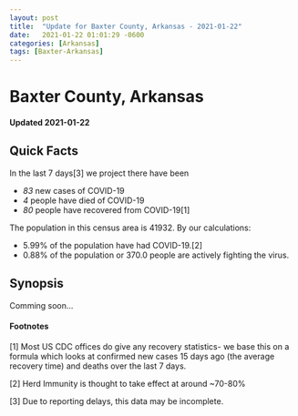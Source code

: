 ```yaml
---
layout: post
title:  "Update for Baxter County, Arkansas - 2021-01-22"
date:   2021-01-22 01:01:29 -0600
categories: [Arkansas]
tags: [Baxter-Arkansas]
---
```


# Baxter County, Arkansas
#### Updated 2021-01-22

## Quick Facts

In the last 7 days[3] we project there have been
- *83* new cases of COVID-19
- *4* people have died of COVID-19
- *80* people have recovered from COVID-19[1]

The population in this census area is 41932. By our calculations:
- 5.99% of the population have had COVID-19.[2]
- 0.88% of the population or 370.0 people are actively fighting the virus.

## Synopsis

Comming soon...


#### Footnotes

[1] Most US CDC offices do give any recovery statistics- we base this on a formula which looks at confirmed new cases
15 days ago (the average recovery time) and deaths over the last 7 days.

[2] Herd Immunity is thought to take effect at around ~70-80%

[3] Due to reporting delays, this data may be incomplete.
 
    